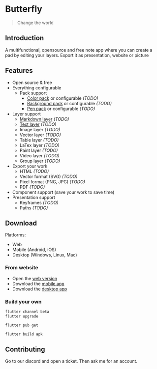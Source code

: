 # Butterfly

> Change the world

## Introduction

A multifunctional, opensource and free note app where you can create a pad by editing your layers.
Export it as presentation, website or picture

## Features

* Open source & free
* Everything configurable
  * Pack support
    * [Color pack](https://linwood.tk/butterfly/wiki/pack/color) or configurable *(TODO)* 
    * [Background pack](https://linwood.tk/butterfly/wiki/pack/background) or configurable *(TODO)*
    * [Pen pack](https://linwood.tk/butterfly/wiki/pack/pen) or configurable *(TODO)*
* Layer support
  * [Markdown layer](https://linwood.tk/butterfly/wiki/layer/markdown) *(TODO)*
  * [Text layer](https://linwood.tk/butterfly/wiki/layer/) *(TODO)*
  * Image layer *(TODO)*
  * Vector layer *(TODO)*
  * Table layer *(TODO)*
  * LaTex layer *(TODO)*
  * Paint layer *(TODO)*
  * Video layer *(TODO)*
  * Group layer *(TODO)*
* Export your work
  * HTML *(TODO)*
  * Vector format (SVG) *(TODO)*
  * Pixel format (PNG, JPG) *(TODO)*
  * PDF *(TODO)*
* Component support (save your work to save time)
* Presentation support
  * Keyframes *(TODO)*
  * Paths *(TODO)*

## Download

Platforms:

* Web
* Mobile (Android, iOS)
* Desktop (Windows, Linux, Mac)

### From website

* Open the [web version](https://butterfly.linwood.tk)
* Download the [mobile app](https://linwood.tk/butterfly/download/mobile)
* Download the [desktop app](https://linwood.tk/butterfly/download/mobile)

### Build your own

```bash
flutter channel beta
flutter upgrade

flutter pub get

flutter build apk
```

## Contributing

Go to our discord and open a ticket. Then ask me for an account.
